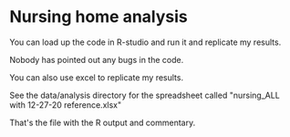 # Nursing home analysis
You can load up the code in R-studio and run it and replicate my results.

Nobody has pointed out any bugs in the code.

You can also use excel to replicate my results.

See the data/analysis directory for the spreadsheet called 
"nursing_ALL with 12-27-20 reference.xlsx"

That's the file with the R output and commentary.